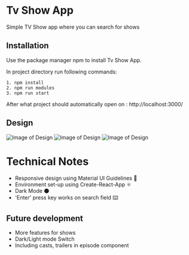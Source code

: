 # Tv Show App

Simple TV Show app where you can search for shows

## Installation

Use the package manager npm to install Tv Show App.

In project directory run following commands:

```
1. npm install
2. npm run modules
3. npm run start
```
After what project should automatically open on : http://localhost:3000/

## Design
![Image of Design](./assets/img/intro.png)
![Image of Design](./assets/img/episodes.png)
![Image of Design](./assets/img/about.png)

# Technical Notes
- Responsive design using Material UI Guidelines 🎨
- Environment set-up using Create-React-App ⚛️
- Dark Mode 🌑
- 'Enter' press key works on search field ⌨️


## Future development
- More features for shows
- Dark/Light mode Switch
- Including  casts, trailers in episode component
